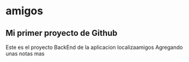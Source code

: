 # amigos
## Mi primer proyecto de Github
Este es el proyecto BackEnd de la aplicacion localizaamigos
Agregando unas notas mas